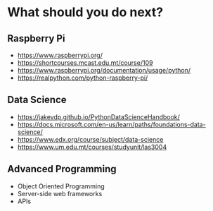 # What should you do next?

## Raspberry Pi
* https://www.raspberrypi.org/
* https://shortcourses.mcast.edu.mt/course/109
* https://www.raspberrypi.org/documentation/usage/python/
* https://realpython.com/python-raspberry-pi/

## Data Science
* https://jakevdp.github.io/PythonDataScienceHandbook/
* https://docs.microsoft.com/en-us/learn/paths/foundations-data-science/
* https://www.edx.org/course/subject/data-science
* https://www.um.edu.mt/courses/studyunit/las3004

## Advanced Programming
* Object Oriented Programming
* Server-side web frameworks
* APIs
